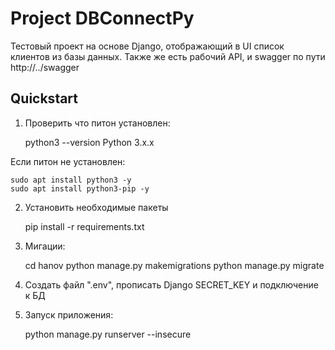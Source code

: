 # Project DBConnectPy

Тестовый проект на основе Django, отображающий в UI список клиентов из базы данных.
Также же есть рабочий API, и swagger по пути http://../swagger

## Quickstart

1. Проверить что питон установлен:


    python3 --version
    Python 3.x.x

Если питон не установлен:

    sudo apt install python3 -y
    sudo apt install python3-pip -y

2. Установить необходимые пакеты


    pip install -r requirements.txt


3. Мигации:


    cd hanov
    python manage.py makemigrations
    python manage.py migrate


4. Создать файл ".env", прописать Django SECRET_KEY и подключение к БД

5. Запуск приложения:


    python manage.py runserver --insecure


